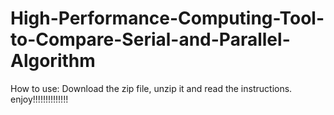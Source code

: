 # High-Performance-Computing-Tool-to-Compare-Serial-and-Parallel-Algorithm

How to use: Download the zip file, unzip it and read the instructions. enjoy!!!!!!!!!!!!!!
